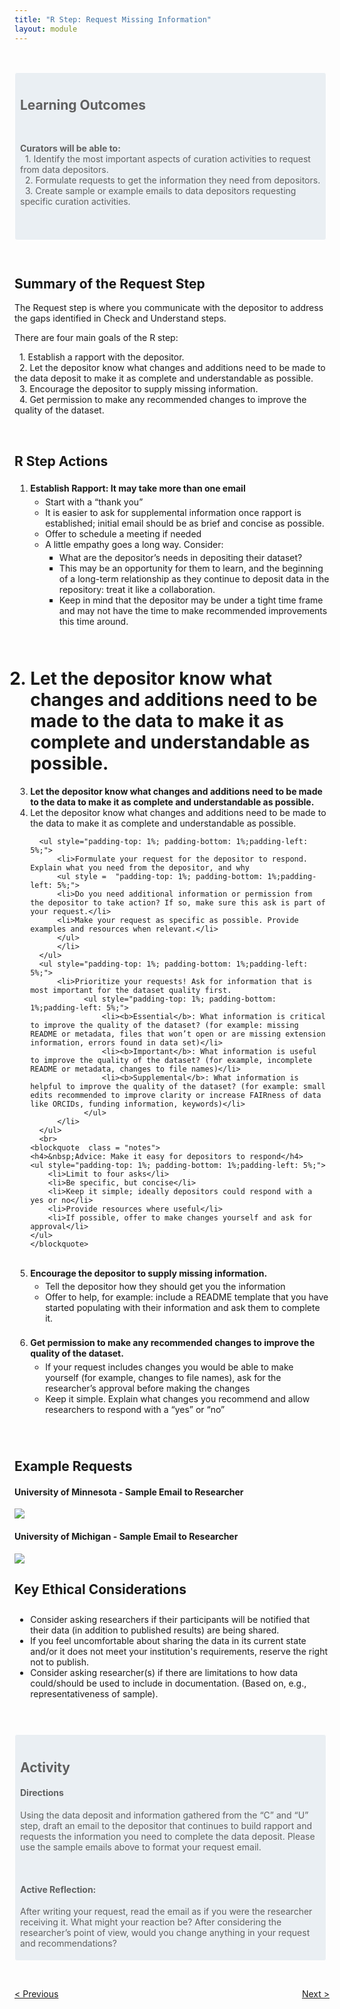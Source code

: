 ```yaml
---
title: "R Step: Request Missing Information"
layout: module
---
```


<br>

<style>

.highlighted-text {
    padding: 0 0 5px 5px;
    border: 1px solid;
    border-color: #ffffff;
    border-radius: 4px;
    margin: 15px 5px 10px 0;
    background-color: rgba(68, 114, 155, 0.1);
    padding-top: 10px;
    padding-left: 8px;

}

.notes {
    border: 3px solid;
    border-color: rgba(68, 114, 155);
    border-radius: 4px;
    margin: 15px 5px 10px 0;
    background-color: #ffffff;
    padding-top: 10px;
    padding-left: 5px;
    padding-bottom:10px;

}

img {
  max-width: 100%;
  height: auto;
}
</style>

<blockquote  class = "highlighted-text">
<h2>Learning Outcomes</h2>
<br>
<p>
<b>Curators will be able to:</b><br>
  &nbsp;&nbsp;1. Identify the most important aspects of curation activities to request from data depositors.
   <br>
  &nbsp;&nbsp;2. Formulate requests to get the information they need from depositors.
   <br>
  &nbsp;&nbsp;3. Create sample or example emails to data depositors requesting specific curation activities.
</p>

<br>
<br>

</blockquote>

<br>

<h2>Summary of the Request Step</h2>

  <p>
  The Request step is where you communicate with the depositor to address the gaps identified in Check and Understand steps.

There are four main goals of the R step:

  <p>
  &nbsp;&nbsp;1. Establish a rapport with the depositor.
   <br>
  &nbsp;&nbsp;2. Let the depositor know what changes and additions need to be made to the data deposit to make it as complete and understandable as possible.
   <br>
  &nbsp;&nbsp;3. Encourage the depositor to supply missing information.
    <br>
  &nbsp;&nbsp;4. Get permission to make any recommended changes to improve the quality of the dataset.

  </p>
  </p>

<br>

<h2>R Step Actions</h2>

<ol style=" padding-top: 1%; padding-bottom: 1%;padding-left: 5%;">
  <li><b>Establish Rapport: It may take more than one email</b>
    <ul style=" padding-top: 1%; padding-bottom: 1%; padding-left: 5%;">
      <li>Start with a “thank you”</li>
      <li>It is easier to ask for supplemental information once rapport is established; initial email should be as brief and concise as possible.</li>
      <li>Offer to schedule a meeting if needed</li>
      <li>A little empathy goes a long way. Consider:
          <ul style="padding-top: 1%; padding-bottom: 1%;padding-left: 5%;">  
              <li>What are the depositor’s needs in depositing their dataset?</li>
              <li>This may be an opportunity for them to learn, and the beginning of a long-term relationship as they continue to deposit data in the repository: treat it like a collaboration.</li>
              <li>Keep in mind that the depositor may be under a tight time frame and may not have the time to make recommended improvements this time around.</li>
          </ul>
      </li>
    </ul>
  </li>
      <br>

# <li>Let the depositor know what changes and additions need to be made to the data to make it as complete and understandable as possible.

  <li><b>Let the depositor know what changes and additions need to be made to the data to make it as complete and understandable as possible. </b>

  <li>Let the depositor know what changes and additions need to be made to the data to make it as complete and understandable as possible.

      <ul style="padding-top: 1%; padding-bottom: 1%;padding-left: 5%;">
          <li>Formulate your request for the depositor to respond. Explain what you need from the depositor, and why
          <ul style =  "padding-top: 1%; padding-bottom: 1%;padding-left: 5%;">
          <li>Do you need additional information or permission from the depositor to take action? If so, make sure this ask is part of your request.</li>
          <li>Make your request as specific as possible. Provide examples and resources when relevant.</li>
          </ul>
          </li>
      </ul>
      <ul style="padding-top: 1%; padding-bottom: 1%;padding-left: 5%;">
          <li>Prioritize your requests! Ask for information that is most important for the dataset quality first.
                <ul style="padding-top: 1%; padding-bottom: 1%;padding-left: 5%;">
                    <li><b>Essential</b>: What information is critical to improve the quality of the dataset? (for example: missing README or metadata, files that won’t open or are missing extension information, errors found in data set)</li>
                    <li><b>Important</b>: What information is useful to improve the quality of the dataset? (for example, incomplete README or metadata, changes to file names)</li>
                    <li><b>Supplemental</b>: What information is helpful to improve the quality of the dataset? (for example: small edits recommended to improve clarity or increase FAIRness of data like ORCIDs, funding information, keywords)</li>
                </ul>
          </li>
      </ul>
      <br>
    <blockquote  class = "notes">
    <h4>&nbsp;Advice: Make it easy for depositors to respond</h4>
    <ul style="padding-top: 1%; padding-bottom: 1%;padding-left: 5%;">
        <li>Limit to four asks</li>
        <li>Be specific, but concise</li>
        <li>Keep it simple; ideally depositors could respond with a yes or no</li>
        <li>Provide resources where useful</li>
        <li>If possible, offer to make changes yourself and ask for approval</li>
    </ul>
    </blockquote>

  </li>
<br>
    <li><b>Encourage the depositor to supply missing information.</b>
        <ul style="padding-top: 1%; padding-bottom: 1%;padding-left: 5%;">
            <li>Tell the depositor how they should get you the information</li>
            <li>Offer to help, for example: include a README template that you have started populating with their information and ask them to complete it.</li>
        </ul>  
    </li>
<br>
      <li><b>Get permission to make any recommended changes to improve the quality of the dataset.</b>
          <ul style="padding-top: 1%; padding-bottom: 1%;padding-left: 5%;">
              <li>If your request includes changes you would be able to make yourself (for example, changes to file names), ask for the researcher’s approval before making the changes</li>
              <li>Keep it simple. Explain what changes you recommend and allow researchers to respond with a “yes” or “no”</li>
          </ul>
</li>
</ol>
<br>
<h2>Example Requests</h2>
<h4>University of Minnesota - Sample Email to Researcher</h4>
<img src="../../images/r-step-2.png">
<h4>University of Michigan - Sample Email to Researcher</h4>
<img src="../../images/r-step-3.png">
<br>

<h2> Key Ethical Considerations </h2>

<ul style="padding-top: 2%; padding-bottom: 2%; padding-left: 5%;">
<li>Consider asking researchers if their participants will be notified that their data (in addition to published results) are being shared.</li>
<li>If you feel uncomfortable about sharing the data in its current state and/or it does not meet your institution's requirements, reserve the right not to publish.</li>
<li>Consider asking researcher(s) if there are limitations to how data could/should be used to include in documentation. (Based on, e.g., representativeness of sample).
</li>
</ul>

<br>

<blockquote  class = "highlighted-text">
<h2>Activity</h2>
<h4>Directions</h4>
<p>
Using the data deposit and information gathered from the “C” and “U” step, draft an email to the depositor that continues to build rapport and requests the information you need to complete the data deposit. Please use the sample emails above to format your request email.
</p>
<br>
<h4>Active Reflection:</h4>
<p>
After writing your request, read the email as if you were the researcher receiving it. What might your reaction be? After considering the researcher’s point of view, would you change anything in your request and recommendations?
</p>
</blockquote>

<br>
<br>

<style>
.flex-contianer {
  display: flex;
  justify-content: space-between;
}
</style>

<div class="flex-contianer">
     <a class="button button-primary" href="/CURATED/modules/module-u"> < Previous</a>
     <a class="button button-primary" href="/CURATED/modules/module-a"> Next ></a>
</div>
